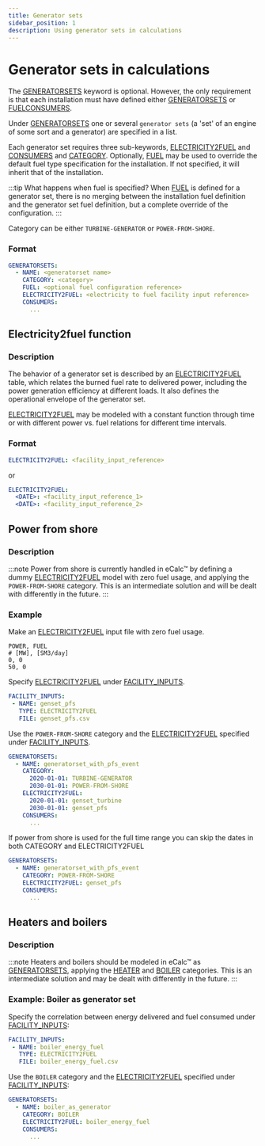 ```yaml
---
title: Generator sets
sidebar_position: 1
description: Using generator sets in calculations
---
```


# Generator sets in calculations

The [GENERATORSETS](../../../references/keywords/GENERATORSETS.md) keyword is optional. However, the only requirement is that each
installation must have defined either [GENERATORSETS](../../../references/keywords/GENERATORSETS.md) or
[FUELCONSUMERS](../../../references/keywords/FUELCONSUMERS.md).

Under [GENERATORSETS](../../../references/keywords/GENERATORSETS.md) one or several `generator sets` 
(a 'set' of an engine of some sort and a generator) are specified in a list.

Each generator set requires three sub-keywords, [ELECTRICITY2FUEL](../../../references/keywords/ELECTRICITY2FUEL)
and [CONSUMERS](../../../references/keywords/CONSUMERS) and [CATEGORY](../../../references/keywords/CATEGORY).
Optionally, [FUEL](../../../references/keywords/FUEL) may be used to override the default fuel type specification for
the installation. If not specified, it will inherit that of the installation.

:::tip What happens when fuel is specified?
When [FUEL](../../../references/keywords/FUEL) is defined for a generator set, there is no merging between the installation fuel
definition and the generator set fuel definition, but a complete override of the configuration.
:::

Category can be either `TURBINE-GENERATOR` or `POWER-FROM-SHORE`.

### Format
~~~~~~~~yaml
GENERATORSETS:
  - NAME: <generatorset name>
    CATEGORY: <category>
    FUEL: <optional fuel configuration reference>
    ELECTRICITY2FUEL: <electricity to fuel facility input reference>
    CONSUMERS:
      ...
~~~~~~~~

## Electricity2fuel function
### Description
The behavior of a generator set is described by an [ELECTRICITY2FUEL](../../../references/keywords/ELECTRICITY2FUEL)
table, which relates the burned fuel rate to delivered power, including the power generation efficiency at different loads.
It also defines the operational envelope of the generator set.

[ELECTRICITY2FUEL](../../../references/keywords/ELECTRICITY2FUEL) may be modeled with a constant function through time or
with different power vs. fuel relations for different time intervals.

### Format
~~~~~~~~yaml
ELECTRICITY2FUEL: <facility_input_reference>
~~~~~~~~

or

~~~~~~~~yaml
ELECTRICITY2FUEL:
  <DATE>: <facility_input_reference_1>
  <DATE>: <facility_input_reference_2>
~~~~~~~~

## Power from shore
### Description
:::note
Power from shore is currently handled in eCalc™ by defining a dummy [ELECTRICITY2FUEL](../../../references/keywords/ELECTRICITY2FUEL) model with zero fuel usage, and applying the `POWER-FROM-SHORE` category. This is an intermediate solution and will be dealt with differently in the future.
:::
### Example
Make an [ELECTRICITY2FUEL](../../../references/keywords/ELECTRICITY2FUEL) input file with zero fuel usage.

~~~~~~~~text
POWER, FUEL
# [MW], [SM3/day]
0, 0
50, 0
~~~~~~~~

Specify [ELECTRICITY2FUEL](../../../references/keywords/ELECTRICITY2FUEL) under 
[FACILITY_INPUTS](../../../references/keywords/FACILITY_INPUTS).

~~~~~~~~yaml
FACILITY_INPUTS:
 - NAME: genset_pfs
   TYPE: ELECTRICITY2FUEL
   FILE: genset_pfs.csv
~~~~~~~~

Use the `POWER-FROM-SHORE` category and the [ELECTRICITY2FUEL](../../../references/keywords/ELECTRICITY2FUEL) 
specified under [FACILITY_INPUTS](../../../references/keywords/FACILITY_INPUTS).

~~~~~~~~yaml
GENERATORSETS:
  - NAME: generatorset_with_pfs_event
    CATEGORY:
      2020-01-01: TURBINE-GENERATOR
      2030-01-01: POWER-FROM-SHORE
    ELECTRICITY2FUEL:
      2020-01-01: genset_turbine
      2030-01-01: genset_pfs
    CONSUMERS:
      ...
~~~~~~~~

If power from shore is used for the full time range you can skip the dates in both CATEGORY and ELECTRICITY2FUEL

~~~~~~~~yaml
GENERATORSETS:
  - NAME: generatorset_with_pfs_event
    CATEGORY: POWER-FROM-SHORE
    ELECTRICITY2FUEL: genset_pfs
    CONSUMERS:
      ...
~~~~~~~~

## Heaters and boilers
### Description
:::note
Heaters and boilers should be modeled in eCalc™ as 
[GENERATORSETS](../../../references/keywords/GENERATORSETS), applying the [HEATER](../../../references/keywords/CATEGORY) and [BOILER](../../../references/keywords/CATEGORY) categories. This is an intermediate solution and may be dealt with differently in the future.
:::

### Example: Boiler as generator set
Specify the correlation between energy delivered and fuel consumed under 
[FACILITY_INPUTS](../../../references/keywords/FACILITY_INPUTS):
~~~~~~~~yaml
FACILITY_INPUTS:
 - NAME: boiler_energy_fuel
   TYPE: ELECTRICITY2FUEL
   FILE: boiler_energy_fuel.csv
~~~~~~~~

Use the `BOILER` category and the [ELECTRICITY2FUEL](../../../references/keywords/ELECTRICITY2FUEL) 
specified under [FACILITY_INPUTS](../../../references/keywords/FACILITY_INPUTS):

~~~~~~~~yaml
GENERATORSETS:
  - NAME: boiler_as_generator
    CATEGORY: BOILER
    ELECTRICITY2FUEL: boiler_energy_fuel
    CONSUMERS:
      ...
~~~~~~~~

